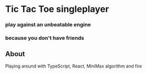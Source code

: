 # Tic Tac Toe singleplayer

### play against an unbeatable engine
### because you don't have friends

## About

Playing around with TypeScript, React, MiniMax algorithm and fire
